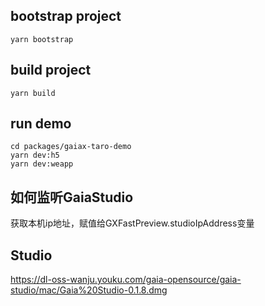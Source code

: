 
## bootstrap project
```
yarn bootstrap
```

## build project
```
yarn build
```

## run demo
```
cd packages/gaiax-taro-demo
yarn dev:h5
yarn dev:weapp
```

## 如何监听GaiaStudio

获取本机ip地址，赋值给GXFastPreview.studioIpAddress变量

## Studio

https://dl-oss-wanju.youku.com/gaia-opensource/gaia-studio/mac/Gaia%20Studio-0.1.8.dmg
